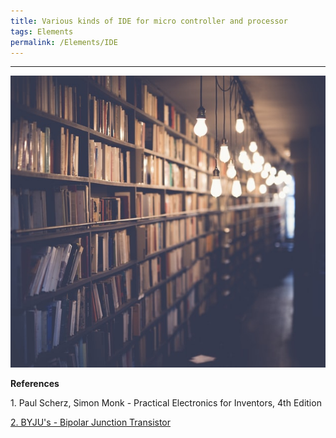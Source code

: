 ```yaml
---
title: Various kinds of IDE for micro controller and processor
tags: Elements
permalink: /Elements/IDE
---  
```




----  

<div class="item">
  <div class="item__image">
    <img class="image" src="/assets/images/contents/refs.jpg"/>
  </div>
  <div class="item__content">
    <div class="item__header">
      <p style='font-size=6px;font-weight: bold;'>References</p>
      <p>1. Paul Scherz, Simon Monk - Practical Electronics for Inventors, 4th Edition</p>
      <a href="https://byjus.com/physics/bipolar-junction-transistor/">
        <p>2. BYJU's - Bipolar Junction Transistor</p>
      </a>
    </div>
  </div>
</div>